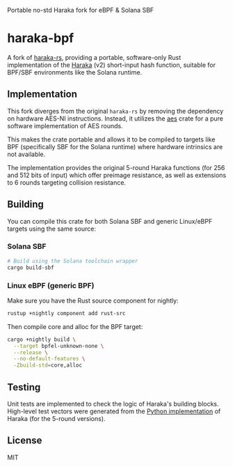 Portable no-std Haraka fork for eBPF & Solana SBF

# haraka-bpf

A fork of [haraka-rs](https://github.com/gendx/haraka-rs), providing a portable, software-only Rust implementation of the [Haraka](https://github.com/kste/haraka) (v2) short-input hash function, suitable for BPF/SBF environments like the Solana runtime.

## Implementation

This fork diverges from the original `haraka-rs` by removing the dependency on hardware AES-NI instructions. Instead, it utilizes the [aes](https://crates.io/crates/aes) crate for a pure software implementation of AES rounds.

This makes the crate portable and allows it to be compiled to targets like BPF (specifically SBF for the Solana runtime) where hardware intrinsics are not available.

The implementation provides the original 5-round Haraka functions (for 256 and 512 bits of input) which offer preimage resistance, as well as extensions to 6 rounds targeting collision resistance.

## Building

You can compile this crate for both Solana SBF and generic Linux/eBPF targets using the same source:

### Solana SBF

```bash
# Build using the Solana toolchain wrapper
cargo build-sbf
```

### Linux eBPF (generic BPF)

Make sure you have the Rust source component for nightly:

```bash
rustup +nightly component add rust-src
```

Then compile core and alloc for the BPF target:

```bash
cargo +nightly build \
  --target bpfel-unknown-none \
  --release \
  --no-default-features \
  -Zbuild-std=core,alloc
```

## Testing

Unit tests are implemented to check the logic of Haraka's building blocks.
High-level test vectors were generated from the [Python implementation](https://github.com/kste/haraka/blob/master/code/python/ref.py) of Haraka (for the 5-round versions).

## License

MIT
